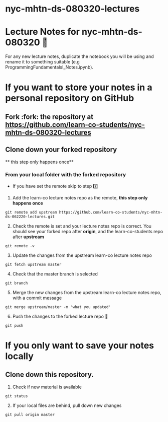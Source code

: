 # nyc-mhtn-ds-080320-lectures

# Lecture Notes for nyc-mhtn-ds-080320 :floppy_disk:

For any new lecture notes, duplicate the notebook you will be using and rename it to something suitable (e.g ProgrammingFundamentalsI_Notes.ipynb). 


# If you want to store your notes in a personal repository on GitHub

## Fork :fork: the repository at https://github.com/learn-co-students/nyc-mhtn-ds-080320-lectures
## Clone down your forked repository
** this step only happens once**

### From your local folder with the forked repository

* If you have set the remote skip to step :two:

1. Add the learn-co lecture notes repo as the remote, **this step only happens once**
```
git remote add upstream https://github.com/learn-co-students/nyc-mhtn-ds-062220-lectures.git
```

2. Check the remote is set and your lecture notes repo is correct.
You should see your forked repo after **origin**, and the learn-co-students repo after **upstream**

```
git remote -v
```

3. Update the changes from the upstream learn-co lecture notes repo
```
git fetch upstream master
```

4. Check that the master branch is selected
```
git branch
```

5. Merge the new changes from the upstream learn-co lecture notes repo, with a commit message
```
git merge upstream/master -m 'what you updated'
```

6. Push the changes to the forked lecture repo :raised_hands:
```
git push
```

# If you only want to save your notes locally

## Clone down this repository.

1. Check if new material is available
```
git status
```

2. If your local files are behind, pull down new changes
```
git pull origin master
```
